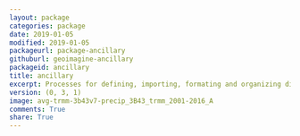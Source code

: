 ```yaml
---
layout: package
categories: package
date: 2019-01-05
modified: 2019-01-05
packageurl: package-ancillary
githuburl: geoimagine-ancillary
packageid: ancillary
title: ancillary
excerpt: Processes for defining, importing, formating and organizing different types of spatial data. Both vectors and raster, as well as text based time-series data can be managed. Point data are usually imported as specimen data, or topodata.
version: (0, 3, 1)
image: avg-trmm-3b43v7-precip_3B43_trmm_2001-2016_A
comments: True
share: True
---
```

